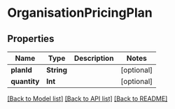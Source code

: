# OrganisationPricingPlan

## Properties
Name | Type | Description | Notes
------------ | ------------- | ------------- | -------------
**planId** | **String** |  | [optional] 
**quantity** | **Int** |  | [optional] 

[[Back to Model list]](../README.md#documentation-for-models) [[Back to API list]](../README.md#documentation-for-api-endpoints) [[Back to README]](../README.md)


